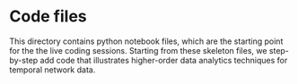 # Code files

This directory contains python notebook files, which are the starting point for the the live coding sessions. Starting from these skeleton files, we step-by-step add code that illustrates higher-order data analytics techniques for temporal network data.
